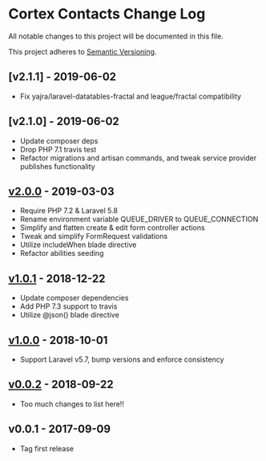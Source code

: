 # Cortex Contacts Change Log

All notable changes to this project will be documented in this file.

This project adheres to [Semantic Versioning](CONTRIBUTING.md).


## [v2.1.1] - 2019-06-02
- Fix yajra/laravel-datatables-fractal and league/fractal compatibility

## [v2.1.0] - 2019-06-02
- Update composer deps
- Drop PHP 7.1 travis test
- Refactor migrations and artisan commands, and tweak service provider publishes functionality

## [v2.0.0] - 2019-03-03
- Require PHP 7.2 & Laravel 5.8
- Rename environment variable QUEUE_DRIVER to QUEUE_CONNECTION
- Simplify and flatten create & edit form controller actions
- Tweak and simplify FormRequest validations
- Utilize includeWhen blade directive
- Refactor abilities seeding

## [v1.0.1] - 2018-12-22
- Update composer dependencies
- Add PHP 7.3 support to travis
- Utilize @json() blade directive

## [v1.0.0] - 2018-10-01
- Support Laravel v5.7, bump versions and enforce consistency

## [v0.0.2] - 2018-09-22
- Too much changes to list here!!

## v0.0.1 - 2017-09-09
- Tag first release

[v2.0.0]: https://github.com/rinvex/cortex-contacts/compare/v1.0.1...v2.0.0
[v1.0.1]: https://github.com/rinvex/cortex-contacts/compare/v1.0.0...v1.0.1
[v1.0.0]: https://github.com/rinvex/cortex-contacts/compare/v0.0.2...v1.0.0
[v0.0.2]: https://github.com/rinvex/cortex-contacts/compare/v0.0.1...v0.0.2
